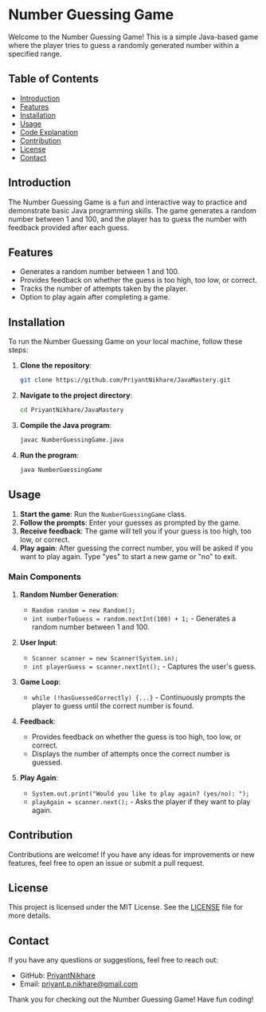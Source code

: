 # Number Guessing Game

Welcome to the Number Guessing Game! This is a simple Java-based game where the player tries to guess a randomly generated number within a specified range.

## Table of Contents

- [Introduction](#introduction)
- [Features](#features)
- [Installation](#installation)
- [Usage](#usage)
- [Code Explanation](#code-explanation)
- [Contribution](#contribution)
- [License](#license)
- [Contact](#contact)

## Introduction

The Number Guessing Game is a fun and interactive way to practice and demonstrate basic Java programming skills. The game generates a random number between 1 and 100, and the player has to guess the number with feedback provided after each guess.

## Features

- Generates a random number between 1 and 100.
- Provides feedback on whether the guess is too high, too low, or correct.
- Tracks the number of attempts taken by the player.
- Option to play again after completing a game.

## Installation

To run the Number Guessing Game on your local machine, follow these steps:

1. **Clone the repository**:
    ```bash
    git clone https://github.com/PriyantNikhare/JavaMastery.git
    ```

2. **Navigate to the project directory**:
    ```bash
    cd PriyantNikhare/JavaMastery
    ```

3. **Compile the Java program**:
    ```bash
    javac NumberGuessingGame.java
    ```

4. **Run the program**:
    ```bash
    java NumberGuessingGame
    ```

## Usage

1. **Start the game**: Run the `NumberGuessingGame` class.
2. **Follow the prompts**: Enter your guesses as prompted by the game.
3. **Receive feedback**: The game will tell you if your guess is too high, too low, or correct.
4. **Play again**: After guessing the correct number, you will be asked if you want to play again. Type "yes" to start a new game or "no" to exit.

### Main Components

1. **Random Number Generation**:
    - `Random random = new Random();`
    - `int numberToGuess = random.nextInt(100) + 1;` - Generates a random number between 1 and 100.

2. **User Input**:
    - `Scanner scanner = new Scanner(System.in);`
    - `int playerGuess = scanner.nextInt();` - Captures the user's guess.

3. **Game Loop**:
    - `while (!hasGuessedCorrectly) {...}` - Continuously prompts the player to guess until the correct number is found.

4. **Feedback**:
    - Provides feedback on whether the guess is too high, too low, or correct.
    - Displays the number of attempts once the correct number is guessed.

5. **Play Again**:
    - `System.out.print("Would you like to play again? (yes/no): ");`
    - `playAgain = scanner.next();` - Asks the player if they want to play again.

## Contribution

Contributions are welcome! If you have any ideas for improvements or new features, feel free to open an issue or submit a pull request.

## License

This project is licensed under the MIT License. See the [LICENSE](LICENSE) file for more details.

## Contact

If you have any questions or suggestions, feel free to reach out:

- GitHub: [PriyantNikhare](https://github.com/PriyantNikhare)
- Email: priyant.p.nikhare@gmail.com

Thank you for checking out the Number Guessing Game! Have fun coding!
